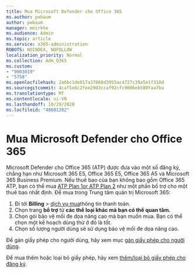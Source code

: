 ```yaml
---
title: Mua Microsoft Defender cho Office 365
ms.author: pebaum
author: pebaum
manager: mnirkhe
ms.audience: Admin
ms.topic: article
ms.service: o365-administration
ROBOTS: NOINDEX, NOFOLLOW
localization_priority: Normal
ms.collection: Adm_O365
ms.custom:
- "9003019"
- "5758"
ms.openlocfilehash: 2a6bc1de817a37868d3955ac4727c39a5e1f318d
ms.sourcegitcommit: 4caf5e6c2fee2903ccaf92cfc9006eb580faa7ba
ms.translationtype: MT
ms.contentlocale: vi-VN
ms.lasthandoff: 10/29/2020
ms.locfileid: "48801202"
---
```

# <a name="purchase-microsoft-defender-for-office-365"></a>Mua Microsoft Defender cho Office 365

Microsoft Defender cho Office 365 (ATP) được đưa vào một số đăng ký, chẳng hạn như Microsoft 365 E5, Office 365 E5, Office 365 A5 và Microsoft 365 Business Premium. Nếu thuê bao của bạn không bao gồm Office 365 ATP, bạn có thể mua [ATP Plan 1or ATP Plan 2](https:/www.microsoft.com/microsoft-365/exchange/advance-threat-protection?market=um#office-ProductsCompare-785zwzq) như một phần bổ trợ cho một thuê bao nhất định. Để mua trong Trung tâm quản trị Microsoft 365:

1. Đi tới **Billing**   >   [dịch vụ mua](https://go.microsoft.com/fwlink/p/?linkid=868433)thông tin thanh toán.
2. Chọn trang **bổ trợ**  từ **các thể loại khác mà bạn có thể quan tâm.**
3. Chọn gói bảo vệ mối đe dọa nâng cao mà bạn muốn mua. Bạn có thể chọn một kế hoạch dùng thử ở đó là tốt.
4. Chọn số lượng người dùng sẽ sử dụng bảo vệ mối đe dọa nâng cao.

Để gán giấy phép cho người dùng, hãy xem mục [gán giấy phép cho người dùng](https://docs.microsoft.com/microsoft-365/admin/manage/assign-licenses-to-users?view=o365-worldwide).

Để mua thêm hoặc loại bỏ giấy phép, hãy xem [thêm/loại bỏ giấy phép cho đăng ký](https://docs.microsoft.com/microsoft-365/commerce/licenses/buy-licenses?view=o365-worldwide#add-or-remove-licenses-for-your-business-subscription).